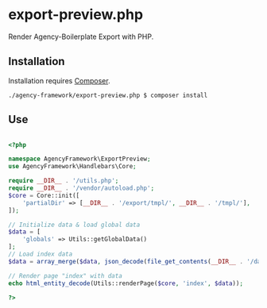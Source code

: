 # export-preview.php

Render Agency-Boilerplate Export with PHP.

## Installation

Installation requires [Composer](https://getcomposer.org/).

```
./agency-framework/export-preview.php $ composer install
```

## Use

```php

<?php

namespace AgencyFramework\ExportPreview;
use AgencyFramework\Handlebars\Core;

require __DIR__ . '/utils.php';
require __DIR__ . '/vendor/autoload.php';
$core = Core::init([
    'partialDir' => [__DIR__ . '/export/tmpl/', __DIR__ . '/tmpl/'],
]);

// Initialize data & load global data
$data = [
    'globals' => Utils::getGlobalData()
];
// Load index data
$data = array_merge($data, json_decode(file_get_contents(__DIR__ . '/data/index.json'), true));

// Render page "index" with data
echo html_entity_decode(Utils::renderPage($core, 'index', $data));

?>

```
